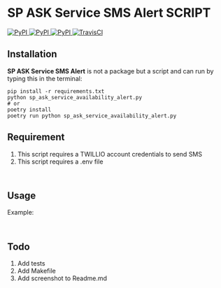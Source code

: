 # SP ASK Service SMS Alert SCRIPT

[
![PyPI](https://img.shields.io/pypi/v/ask_schools.svg)
![PyPI](https://img.shields.io/pypi/pyversions/ask_schools.svg)
![PyPI](https://img.shields.io/github/license/guinslym/ask_schools.svg)
](https://pypi.org/project/ask_schools/)
[![TravisCI](https://travis-ci.org/guinslym/ask_schools.svg?branch=master)](https://travis-ci.org/guinslym/ask_schools)

## Installation


**SP ASK Service SMS Alert** is not a package but a script and can run by typing this in the terminal:

```
pip install -r requirements.txt
python sp_ask_service_availability_alert.py
# or
poetry install 
poetry run python sp_ask_service_availability_alert.py
```

## Requirement
1.  This script requires a TWILLIO account credentials to send SMS 
2.  This script requires a .env file 

```python



```

## Usage

Example:

```python



```


## Todo

1.  Add tests
3.  Add Makefile
6.  Add screenshot to Readme.md

